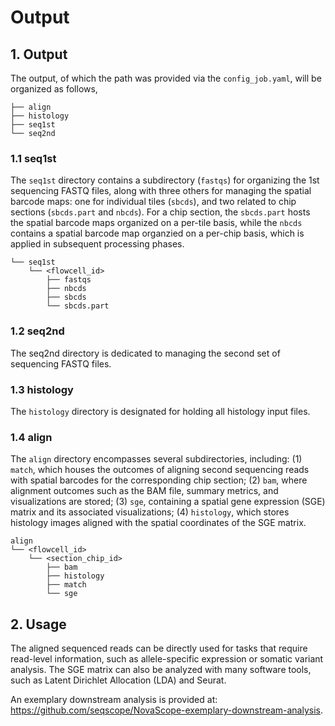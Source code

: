 # Output

## 1. Output
The output, of which the path was provided via the `config_job.yaml`, will be organized as follows, 

```
├── align
├── histology
├── seq1st
└── seq2nd
```

### 1.1 seq1st

The `seq1st` directory contains a subdirectory (`fastqs`) for organizing the 1st sequencing FASTQ files, along with three others for managing the spatial barcode maps: one for individual tiles (`sbcds`), and two related to chip sections (`sbcds.part` and `nbcds`). 
For a chip section, the `sbcds.part` hosts the spatial barcode maps organized on a per-tile basis, while the `nbcds` contains a spatial barcode map organzied on a per-chip basis, which is applied in subsequent processing phases. 

```
└── seq1st
    └── <flowcell_id>
        ├── fastqs
        ├── nbcds
        ├── sbcds
        └── sbcds.part
```

### 1.2 seq2nd

The seq2nd directory is dedicated to managing the second set of sequencing FASTQ files.

### 1.3 histology

The `histology` directory is designated for holding all histology input files.

### 1.4 align

The `align` directory encompasses several subdirectories, including: 
(1) `match`, which houses the outcomes of aligning second sequencing reads with spatial barcodes for the corresponding chip section; 
(2) `bam`, where alignment outcomes such as the BAM file, summary metrics, and visualizations are stored; 
(3) `sge`, containing a spatial gene expression (SGE) matrix and its associated visualizations; 
(4) `histology`, which stores histology images aligned with the spatial coordinates of the SGE matrix.

```
align
└── <flowcell_id>
    └── <section_chip_id>
        ├── bam
        ├── histology
        ├── match
        └── sge
```


## 2. Usage

The aligned sequenced reads can be directly used for tasks that require read-level information, such as allele-specific expression or somatic variant analysis. The SGE matrix can also be analyzed with many software tools, such as Latent Dirichlet Allocation (LDA) and Seurat. 

An exemplary downstream analysis is provided at: https://github.com/seqscope/NovaScope-exemplary-downstream-analysis.
